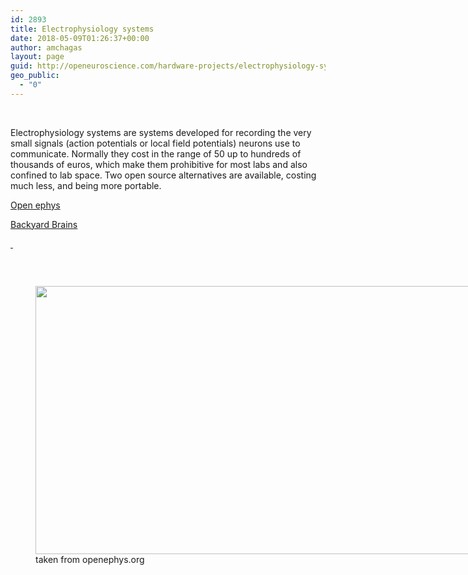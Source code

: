 ```yaml
---
id: 2893
title: Electrophysiology systems
date: 2018-05-09T01:26:37+00:00
author: amchagas
layout: page
guid: http://openeuroscience.com/hardware-projects/electrophysiology-systems-copy/
geo_public:
  - "0"
---
```

&nbsp;

Electrophysiology systems are systems developed for recording the very small signals (action potentials or local field potentials) neurons use to communicate. Normally they cost in the range of 50 up to hundreds of thousands of euros, which make them prohibitive for most labs and also confined to lab space. Two open source alternatives are available, costing much less, and being more portable.

[Open ephys](http://openeuroscience.com/hardware-projects/electrophysiology-systems/open-ephys-open-source-electrophysiology/ "Open Ephys – open-source electrophysiology")

[Backyard Brains](http://openeuroscience.com/hardware-projects/electrophysiology-systems/backyard-brains-neuroscience-for-everyone/ "Backyard brains – Neuroscience for everyone")

[ ](http://openeuroscience.wordpress.com/hardware-projects/electrophysiology-systems/backyard-brains-neuroscience-for-everyone/ "Backyard brains – Neuroscience for everyone")

&nbsp;<figure style="width: 750px" class="wp-caption alignnone">

[ <img src="https://i1.wp.com/backyardbrains.com/img/logo.png?w=800&#038;ssl=1" alt="" data-recalc-dims="1" />](http://openeuroscience.wordpress.com/hardware-projects/electrophysiology-systems/backyard-brains-neuroscience-for-everyone/ "Backyard brains – Neuroscience for everyone")<figcaption class="wp-caption-text"> <img class="" src="https://i1.wp.com/openeuroscience.com/wp-content/uploads/2015/01/98b47-1421107447971.png?resize=750%2C429" alt="" width="750" height="429" data-recalc-dims="1" />taken from openephys.org</figcaption></figure>